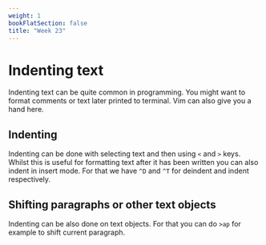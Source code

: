 ```yaml
---
weight: 1
bookFlatSection: false
title: "Week 23"
---
```


# Indenting text
Indenting text can be quite common in programming.
You might want to format comments or text later printed to terminal.
Vim can also give you a hand here.

## Indenting
Indenting can be done with selecting text and then using `<` and `>` keys.
Whilst this is useful for formatting text after it has been written you can also indent in insert mode.
For that we have `^D` and `^T` for deindent and indent respectively.

## Shifting paragraphs or other text objects
Indenting can be also done on text objects.
For that you can do `>ap` for example to shift current paragraph.
